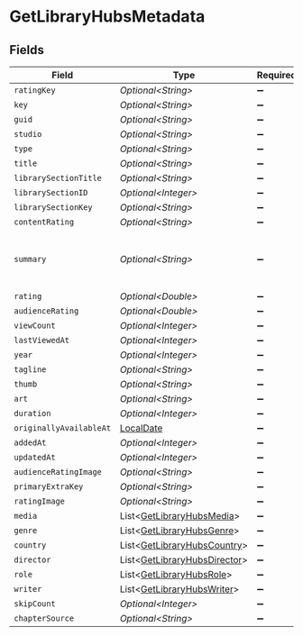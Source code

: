 # GetLibraryHubsMetadata


## Fields

| Field                                                                                                                                                                                                      | Type                                                                                                                                                                                                       | Required                                                                                                                                                                                                   | Description                                                                                                                                                                                                | Example                                                                                                                                                                                                    |
| ---------------------------------------------------------------------------------------------------------------------------------------------------------------------------------------------------------- | ---------------------------------------------------------------------------------------------------------------------------------------------------------------------------------------------------------- | ---------------------------------------------------------------------------------------------------------------------------------------------------------------------------------------------------------- | ---------------------------------------------------------------------------------------------------------------------------------------------------------------------------------------------------------- | ---------------------------------------------------------------------------------------------------------------------------------------------------------------------------------------------------------- |
| `ratingKey`                                                                                                                                                                                                | *Optional\<String>*                                                                                                                                                                                        | :heavy_minus_sign:                                                                                                                                                                                         | N/A                                                                                                                                                                                                        | 14944                                                                                                                                                                                                      |
| `key`                                                                                                                                                                                                      | *Optional\<String>*                                                                                                                                                                                        | :heavy_minus_sign:                                                                                                                                                                                         | N/A                                                                                                                                                                                                        | /library/metadata/14944                                                                                                                                                                                    |
| `guid`                                                                                                                                                                                                     | *Optional\<String>*                                                                                                                                                                                        | :heavy_minus_sign:                                                                                                                                                                                         | N/A                                                                                                                                                                                                        | plex://movie/5d77686eeb5d26001f1eb339                                                                                                                                                                      |
| `studio`                                                                                                                                                                                                   | *Optional\<String>*                                                                                                                                                                                        | :heavy_minus_sign:                                                                                                                                                                                         | N/A                                                                                                                                                                                                        | Walt Disney Animation Studios                                                                                                                                                                              |
| `type`                                                                                                                                                                                                     | *Optional\<String>*                                                                                                                                                                                        | :heavy_minus_sign:                                                                                                                                                                                         | N/A                                                                                                                                                                                                        | movie                                                                                                                                                                                                      |
| `title`                                                                                                                                                                                                    | *Optional\<String>*                                                                                                                                                                                        | :heavy_minus_sign:                                                                                                                                                                                         | N/A                                                                                                                                                                                                        | Tangled                                                                                                                                                                                                    |
| `librarySectionTitle`                                                                                                                                                                                      | *Optional\<String>*                                                                                                                                                                                        | :heavy_minus_sign:                                                                                                                                                                                         | N/A                                                                                                                                                                                                        | Movies                                                                                                                                                                                                     |
| `librarySectionID`                                                                                                                                                                                         | *Optional\<Integer>*                                                                                                                                                                                       | :heavy_minus_sign:                                                                                                                                                                                         | N/A                                                                                                                                                                                                        | 1                                                                                                                                                                                                          |
| `librarySectionKey`                                                                                                                                                                                        | *Optional\<String>*                                                                                                                                                                                        | :heavy_minus_sign:                                                                                                                                                                                         | N/A                                                                                                                                                                                                        | /library/sections/1                                                                                                                                                                                        |
| `contentRating`                                                                                                                                                                                            | *Optional\<String>*                                                                                                                                                                                        | :heavy_minus_sign:                                                                                                                                                                                         | N/A                                                                                                                                                                                                        | PG                                                                                                                                                                                                         |
| `summary`                                                                                                                                                                                                  | *Optional\<String>*                                                                                                                                                                                        | :heavy_minus_sign:                                                                                                                                                                                         | N/A                                                                                                                                                                                                        | The magically long-haired Rapunzel has spent her entire life in a tower, but now that a runaway thief has stumbled upon her, she is about to discover the world for the first time, and who she really is. |
| `rating`                                                                                                                                                                                                   | *Optional\<Double>*                                                                                                                                                                                        | :heavy_minus_sign:                                                                                                                                                                                         | N/A                                                                                                                                                                                                        | 8.9                                                                                                                                                                                                        |
| `audienceRating`                                                                                                                                                                                           | *Optional\<Double>*                                                                                                                                                                                        | :heavy_minus_sign:                                                                                                                                                                                         | N/A                                                                                                                                                                                                        | 8.7                                                                                                                                                                                                        |
| `viewCount`                                                                                                                                                                                                | *Optional\<Integer>*                                                                                                                                                                                       | :heavy_minus_sign:                                                                                                                                                                                         | N/A                                                                                                                                                                                                        | 1                                                                                                                                                                                                          |
| `lastViewedAt`                                                                                                                                                                                             | *Optional\<Integer>*                                                                                                                                                                                       | :heavy_minus_sign:                                                                                                                                                                                         | N/A                                                                                                                                                                                                        | 1704936047                                                                                                                                                                                                 |
| `year`                                                                                                                                                                                                     | *Optional\<Integer>*                                                                                                                                                                                       | :heavy_minus_sign:                                                                                                                                                                                         | N/A                                                                                                                                                                                                        | 2010                                                                                                                                                                                                       |
| `tagline`                                                                                                                                                                                                  | *Optional\<String>*                                                                                                                                                                                        | :heavy_minus_sign:                                                                                                                                                                                         | N/A                                                                                                                                                                                                        | They're taking adventure to new lengths.                                                                                                                                                                   |
| `thumb`                                                                                                                                                                                                    | *Optional\<String>*                                                                                                                                                                                        | :heavy_minus_sign:                                                                                                                                                                                         | N/A                                                                                                                                                                                                        | /library/metadata/14944/thumb/1705739847                                                                                                                                                                   |
| `art`                                                                                                                                                                                                      | *Optional\<String>*                                                                                                                                                                                        | :heavy_minus_sign:                                                                                                                                                                                         | N/A                                                                                                                                                                                                        | /library/metadata/14944/art/1705739847                                                                                                                                                                     |
| `duration`                                                                                                                                                                                                 | *Optional\<Integer>*                                                                                                                                                                                       | :heavy_minus_sign:                                                                                                                                                                                         | N/A                                                                                                                                                                                                        | 6017237                                                                                                                                                                                                    |
| `originallyAvailableAt`                                                                                                                                                                                    | [LocalDate](https://docs.oracle.com/javase/8/docs/api/java/time/LocalDate.html)                                                                                                                            | :heavy_minus_sign:                                                                                                                                                                                         | N/A                                                                                                                                                                                                        | 2010-11-24 00:00:00 +0000 UTC                                                                                                                                                                              |
| `addedAt`                                                                                                                                                                                                  | *Optional\<Integer>*                                                                                                                                                                                       | :heavy_minus_sign:                                                                                                                                                                                         | N/A                                                                                                                                                                                                        | 1589412494                                                                                                                                                                                                 |
| `updatedAt`                                                                                                                                                                                                | *Optional\<Integer>*                                                                                                                                                                                       | :heavy_minus_sign:                                                                                                                                                                                         | N/A                                                                                                                                                                                                        | 1705739847                                                                                                                                                                                                 |
| `audienceRatingImage`                                                                                                                                                                                      | *Optional\<String>*                                                                                                                                                                                        | :heavy_minus_sign:                                                                                                                                                                                         | N/A                                                                                                                                                                                                        | rottentomatoes://image.rating.upright                                                                                                                                                                      |
| `primaryExtraKey`                                                                                                                                                                                          | *Optional\<String>*                                                                                                                                                                                        | :heavy_minus_sign:                                                                                                                                                                                         | N/A                                                                                                                                                                                                        | /library/metadata/14952                                                                                                                                                                                    |
| `ratingImage`                                                                                                                                                                                              | *Optional\<String>*                                                                                                                                                                                        | :heavy_minus_sign:                                                                                                                                                                                         | N/A                                                                                                                                                                                                        | rottentomatoes://image.rating.ripe                                                                                                                                                                         |
| `media`                                                                                                                                                                                                    | List\<[GetLibraryHubsMedia](../../models/operations/GetLibraryHubsMedia.md)>                                                                                                                               | :heavy_minus_sign:                                                                                                                                                                                         | N/A                                                                                                                                                                                                        |                                                                                                                                                                                                            |
| `genre`                                                                                                                                                                                                    | List\<[GetLibraryHubsGenre](../../models/operations/GetLibraryHubsGenre.md)>                                                                                                                               | :heavy_minus_sign:                                                                                                                                                                                         | N/A                                                                                                                                                                                                        |                                                                                                                                                                                                            |
| `country`                                                                                                                                                                                                  | List\<[GetLibraryHubsCountry](../../models/operations/GetLibraryHubsCountry.md)>                                                                                                                           | :heavy_minus_sign:                                                                                                                                                                                         | N/A                                                                                                                                                                                                        |                                                                                                                                                                                                            |
| `director`                                                                                                                                                                                                 | List\<[GetLibraryHubsDirector](../../models/operations/GetLibraryHubsDirector.md)>                                                                                                                         | :heavy_minus_sign:                                                                                                                                                                                         | N/A                                                                                                                                                                                                        |                                                                                                                                                                                                            |
| `role`                                                                                                                                                                                                     | List\<[GetLibraryHubsRole](../../models/operations/GetLibraryHubsRole.md)>                                                                                                                                 | :heavy_minus_sign:                                                                                                                                                                                         | N/A                                                                                                                                                                                                        |                                                                                                                                                                                                            |
| `writer`                                                                                                                                                                                                   | List\<[GetLibraryHubsWriter](../../models/operations/GetLibraryHubsWriter.md)>                                                                                                                             | :heavy_minus_sign:                                                                                                                                                                                         | N/A                                                                                                                                                                                                        |                                                                                                                                                                                                            |
| `skipCount`                                                                                                                                                                                                | *Optional\<Integer>*                                                                                                                                                                                       | :heavy_minus_sign:                                                                                                                                                                                         | N/A                                                                                                                                                                                                        | 1                                                                                                                                                                                                          |
| `chapterSource`                                                                                                                                                                                            | *Optional\<String>*                                                                                                                                                                                        | :heavy_minus_sign:                                                                                                                                                                                         | N/A                                                                                                                                                                                                        | media                                                                                                                                                                                                      |